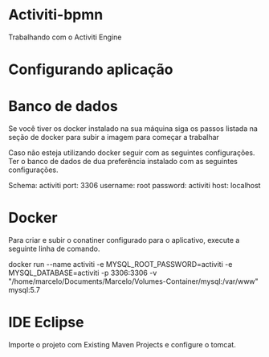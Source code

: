 # Activiti-bpmn
Trabalhando com o Activiti Engine

# Configurando aplicação
# Banco de dados

Se você tiver os docker instalado na sua máquina siga os passos listada na seção de docker para subir a imagem para começar a trabalhar

Caso não esteja utilizando docker seguir com as seguintes configurações.
Ter o banco de dados de dua preferência instalado com as seguintes configurações.

Schema: activiti
port: 3306
username: root
password: activiti
host: localhost

# Docker

Para criar e subir o conatiner configurado para o aplicativo, execute a seguinte linha de comando.

docker run --name activiti -e MYSQL_ROOT_PASSWORD=activiti -e MYSQL_DATABASE=activiti -p 3306:3306 -v "/home/marcelo/Documents/Marcelo/Volumes-Container/mysql:/var/www" mysql:5.7

# IDE Eclipse

Importe o projeto com Existing Maven Projects e configure o tomcat.






